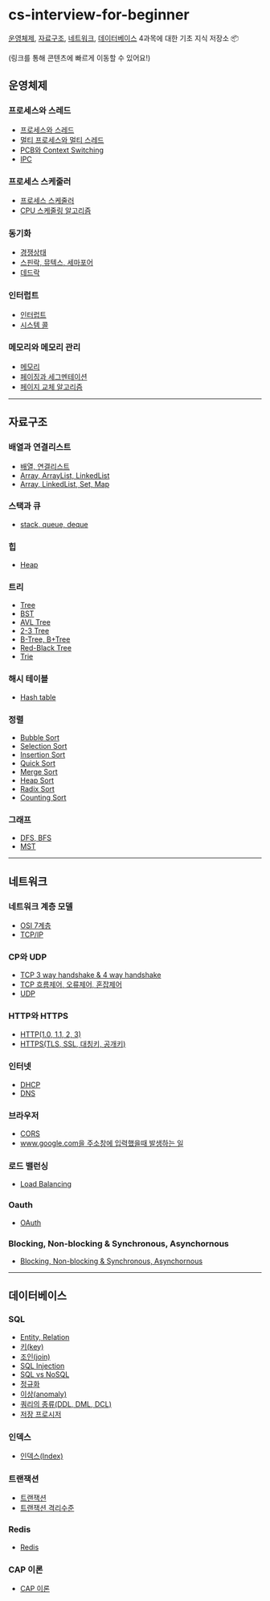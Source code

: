 # cs-interview-for-beginner

[운영체제](https://github.com/Hyeondoonge/cs-interview-for-beginner#%EC%9A%B4%EC%98%81%EC%B2%B4%EC%A0%9C),
[자료구조](https://github.com/Hyeondoonge/cs-interview-for-beginner#%EC%9E%90%EB%A3%8C%EA%B5%AC%EC%A1%B0),
[네트워크](https://github.com/Hyeondoonge/cs-interview-for-beginner#%EB%84%A4%ED%8A%B8%EC%9B%8C%ED%81%AC), [데이터베이스](https://github.com/Hyeondoonge/cs-interview-for-beginner#%EB%8D%B0%EC%9D%B4%ED%84%B0%EB%B2%A0%EC%9D%B4%EC%8A%A4) 4과목에 대한 기초 지식 저장소 📦

(링크를 통해 콘텐츠에 빠르게 이동할 수 있어요!)

## 운영체제

### 프로세스와 스레드

- [프로세스와 스레드](https://github.com/Hyeondoonge/cs-interview-for-beginner/blob/main/operating-system/%ED%94%84%EB%A1%9C%EC%84%B8%EC%8A%A4%EC%99%80%20%EC%8A%A4%EB%A0%88%EB%93%9C.md)
- [ 멀티 프로세스와 멀티 스레드](https://github.com/Hyeondoonge/cs-interview-for-beginner/blob/main/operating-system/%EB%A9%80%ED%8B%B0%20%ED%94%84%EB%A1%9C%EC%84%B8%EC%8A%A4%EC%99%80%20%EB%A9%80%ED%8B%B0%20%EC%8A%A4%EB%A0%88%EB%93%9C.md)
- [PCB와 Context Switching](https://github.com/Hyeondoonge/cs-interview-for-beginner/blob/main/operating-system/PCB%EC%99%80%20Context%20Switching.md)
- [IPC](https://github.com/Hyeondoonge/cs-interview-for-beginner/blob/sup/operating-system/IPC.md)

### 프로세스 스케줄러

- [프로세스 스케줄러](https://github.com/Hyeondoonge/cs-interview-for-beginner/blob/main/operating-system/%ED%94%84%EB%A1%9C%EC%84%B8%EC%8A%A4%20%EC%8A%A4%EC%BC%80%EC%A4%84%EB%9F%AC.md)
- [CPU 스케줄링 알고리즘](https://github.com/Hyeondoonge/cs-interview-for-beginner/blob/main/operating-system/CPU%20%EC%8A%A4%EC%BC%80%EC%A4%84%EB%A7%81%20%EC%95%8C%EA%B3%A0%EB%A6%AC%EC%A6%98.md)

### 동기화

- [경쟁상태](https://github.com/Hyeondoonge/cs-interview-for-beginner/blob/main/operating-system/%EA%B2%BD%EC%9F%81%EC%83%81%ED%83%9C.md)
- [스핀락, 뮤텍스, 세마포어](https://github.com/Hyeondoonge/cs-interview-for-beginner/blob/main/operating-system/%EC%8A%A4%ED%95%80%EB%9D%BD%2C%20%EB%AE%A4%ED%85%8D%EC%8A%A4%2C%20%EC%84%B8%EB%A7%88%ED%8F%AC.md)
- [데드락](https://github.com/Hyeondoonge/cs-interview-for-beginner/blob/sup/operating-system/%EB%8D%B0%EB%93%9C%EB%9D%BD.md)

### 인터럽트

- [인터럽트](https://github.com/Hyeondoonge/cs-interview-for-beginner/blob/sup/operating-system/%EC%9D%B8%ED%84%B0%EB%9F%BD%ED%8A%B8.md)
- [시스템 콜](https://github.com/Hyeondoonge/cs-interview-for-beginner/blob/main/operating-system/%EC%8B%9C%EC%8A%A4%ED%85%9C%20%EC%BD%9C.md)

### 메모리와 메모리 관리

- [메모리](https://github.com/Hyeondoonge/cs-interview-for-beginner/blob/main/operating-system/%EB%A9%94%EB%AA%A8%EB%A6%AC.md)
- [페이징과 세그멘테이션](https://github.com/Hyeondoonge/cs-interview-for-beginner/blob/main/operating-system/%ED%8E%98%EC%9D%B4%EC%A7%95%EA%B3%BC%20%EC%84%B8%EA%B7%B8%EB%A9%98%ED%85%8C%EC%9D%B4%EC%85%98.md)
- [페이지 교체 알고리즘](https://github.com/Hyeondoonge/cs-interview-for-beginner/blob/main/operating-system/%ED%8E%98%EC%9D%B4%EC%A7%80%20%EA%B5%90%EC%B2%B4%20%EC%95%8C%EA%B3%A0%EB%A6%AC%EC%A6%98.md)

---

## 자료구조

### 배열과 연결리스트

- [배열, 연결리스트](https://github.com/Hyeondoonge/cs-interview-for-beginner/blob/main/data-structure/%EB%B0%B0%EC%97%B4%2C%20%EC%97%B0%EA%B2%B0%EB%A6%AC%EC%8A%A4%ED%8A%B8.md)
- [Array, ArrayList, LinkedList](https://github.com/Hyeondoonge/cs-interview-for-beginner/blob/main/data-structure/Array%2C%20ArrayList%2C%20LinkedList.md)
- [Array, LinkedList, Set, Map](https://github.com/Hyeondoonge/cs-interview-for-beginner/blob/main/data-structure/11.%20Array%2C%20LinkedList%2C%20Set%2C%20Map.md)

### 스택과 큐

- [stack, queue, deque](https://github.com/Hyeondoonge/cs-interview-for-beginner/blob/main/data-structure/stack%2C%20queue.md)

### 힙

- [Heap](https://github.com/Hyeondoonge/cs-interview-for-beginner/blob/main/data-structure/Heap.md)

### 트리

- [Tree](https://github.com/Hyeondoonge/cs-interview-for-beginner/blob/main/data-structure/Tree.md)
- [BST](https://github.com/Hyeondoonge/cs-interview-for-beginner/blob/main/data-structure/BST.md)
- [AVL Tree](https://github.com/Hyeondoonge/cs-interview-for-beginner/blob/main/data-structure/AVL%20Tree.md)
- [2-3 Tree](https://github.com/Hyeondoonge/cs-interview-for-beginner/blob/main/data-structure/2-3%20tree.md)
- [B-Tree, B+Tree](https://github.com/Hyeondoonge/cs-interview-for-beginner/blob/main/data-structure/B-tree%2C%20B%2Btree.md)
- [Red-Black Tree](https://github.com/Hyeondoonge/cs-interview-for-beginner/blob/main/data-structure/Red-Black%20tree.md)
- [Trie](https://github.com/Hyeondoonge/cs-interview-for-beginner/blob/main/data-structure/Trie.md)

### 해시 테이블

- [Hash table](https://github.com/Hyeondoonge/cs-interview-for-beginner/blob/main/data-structure/Hash%20table.md)

### 정렬

- [Bubble Sort](https://github.com/Hyeondoonge/cs-interview-for-beginner/blob/main/data-structure/Bubble%20Sort.md)
- [Selection Sort](https://github.com/Hyeondoonge/cs-interview-for-beginner/blob/main/data-structure/Selection%20Sort.md)
- [Insertion Sort](https://github.com/Hyeondoonge/cs-interview-for-beginner/blob/main/data-structure/Insertion%20sort.md)
- [Quick Sort](https://github.com/Hyeondoonge/cs-interview-for-beginner/blob/main/data-structure/Quick%20Sort.md)
- [ Merge Sort](https://github.com/Hyeondoonge/cs-interview-for-beginner/blob/main/data-structure/Merge%20Sort.md)
- [Heap Sort](https://github.com/Hyeondoonge/cs-interview-for-beginner/blob/main/data-structure/Heap%20sort.md)
- [Radix Sort](https://github.com/Hyeondoonge/cs-interview-for-beginner/blob/main/data-structure/Radix%20sort.md)
- [Counting Sort](https://github.com/Hyeondoonge/cs-interview-for-beginner/blob/main/data-structure/Counting%20sort.md)

### 그래프

- [DFS, BFS](https://github.com/Hyeondoonge/cs-interview-for-beginner/blob/main/data-structure/DFS%2C%20BFS.md)
- [MST](https://github.com/Hyeondoonge/cs-interview-for-beginner/blob/main/data-structure/MST.md)

---

## 네트워크

### 네트워크 계층 모델

- [OSI 7계층](https://github.com/Hyeondoonge/cs-interview-for-beginner/blob/sup/network/OSI%207%EA%B3%84%EC%B8%B5.md)
- [TCP/IP](https://github.com/Hyeondoonge/cs-interview-for-beginner/blob/main/network/TCP%2CIP.md)

### CP와 UDP

- [TCP 3 way handshake & 4 way handshake ](https://github.com/Hyeondoonge/cs-interview-for-beginner/blob/sup/network/TCP%203%20way%20handshake%20%26%204%20way%20handshake.md)
- [TCP 흐름제어, 오류제어, 혼잡제어](https://github.com/Hyeondoonge/cs-interview-for-beginner/blob/main/network/TCP%20%ED%9D%90%EB%A6%84%EC%A0%9C%EC%96%B4%2C%20%EC%98%A4%EB%A5%98%EC%A0%9C%EC%96%B4%2C%20%ED%98%BC%EC%9E%A1%EC%A0%9C%EC%96%B4.md)
- [ UDP](https://github.com/Hyeondoonge/cs-interview-for-beginner/blob/main/network/UDP.md)

### HTTP와 HTTPS

- [HTTP(1.0, 1.1, 2, 3)](https://github.com/Hyeondoonge/cs-interview-for-beginner/blob/main/network/HTTP.md)
- [HTTPS(TLS, SSL, 대칭키, 공개키)](<https://github.com/Hyeondoonge/cs-interview-for-beginner/blob/main/network/HTTPS(TLS%2C%20SSL%2C%20%EB%8C%80%EC%B9%AD%ED%82%A4%2C%20%EA%B3%B5%EA%B0%9C%ED%82%A4).md>)

### 인터넷

- [DHCP](https://github.com/Hyeondoonge/cs-interview-for-beginner/blob/main/network/DHCP.md)
- [DNS](https://github.com/Hyeondoonge/cs-interview-for-beginner/blob/main/network/DNS.md)

### 브라우저

- [CORS](https://github.com/Hyeondoonge/cs-interview-for-beginner/blob/main/network/CORS.md)
- [www.google.com을 주소창에 입력했을때 발생하는 일](https://github.com/Hyeondoonge/cs-interview-for-beginner/blob/main/network/www.google.com%EC%9D%84%20%EC%A3%BC%EC%86%8C%EC%B0%BD%EC%97%90%20%EC%9E%85%EB%A0%A5%ED%96%88%EC%9D%84%20%EB%95%8C%20%EC%83%9D%EA%B8%B0%EB%8A%94%20%EC%9D%BC.md)

### 로드 밸런싱

- [Load Balancing](https://github.com/Hyeondoonge/cs-interview-for-beginner/blob/main/network/Load%20Balancing.md)

### Oauth

- [OAuth](https://github.com/Hyeondoonge/cs-interview-for-beginner/blob/main/network/OAuth.md)

### Blocking, Non-blocking & Synchronous, Asynchornous

- [Blocking, Non-blocking & Synchronous, Asynchornous](https://github.com/Hyeondoonge/cs-interview-for-beginner/blob/main/network/Blocking%2C%20Non-blocking%20%26%20Synchronous%2C%20Asynchronous.md)

---

## 데이터베이스

### SQL

- [Entity, Relation](https://github.com/Hyeondoonge/cs-interview-for-beginner/blob/main/database/Entity%2C%20Relation.md)
- [키(key)](<https://github.com/Hyeondoonge/cs-interview-for-beginner/blob/main/database/%ED%82%A4(key).md>)
- [조인(join)](<https://github.com/Hyeondoonge/cs-interview-for-beginner/blob/main/database/%EC%A1%B0%EC%9D%B8(join).md>)
- [SQL Injection](https://github.com/Hyeondoonge/cs-interview-for-beginner/blob/main/database/SQL%20Injection.md)
- [SQL vs NoSQL](https://github.com/Hyeondoonge/cs-interview-for-beginner/blob/main/database/SQL%20vs%20NoSQL.md)
- [정규화](https://github.com/Hyeondoonge/cs-interview-for-beginner/blob/main/database/%EC%A0%95%EA%B7%9C%ED%99%94.md)
- [이상(anomaly)](<https://github.com/Hyeondoonge/cs-interview-for-beginner/blob/main/database/%EC%9D%B4%EC%83%81(Anomaly).md>)
- [쿼리의 종류(DDL, DML, DCL)](<https://github.com/Hyeondoonge/cs-interview-for-beginner/blob/main/database/%EC%BF%BC%EB%A6%AC%20%EC%A2%85%EB%A5%98(DDL%2C%20DML%2C%20DCL).md>)
- [저장 프로시저](https://github.com/Hyeondoonge/cs-interview-for-beginner/blob/main/database/Stored%20Procedure.md)

### 인덱스

- [인덱스(Index)](https://github.com/Hyeondoonge/cs-interview-for-beginner/blob/main/database/%EC%9D%B8%EB%8D%B1%EC%8A%A4.md)

### 트랜잭션

- [트랜잭션](https://github.com/Hyeondoonge/cs-interview-for-beginner/blob/main/database/%ED%8A%B8%EB%9E%9C%EC%9E%AD%EC%85%98.md)
- [트랜잭션 격리수준 ](https://github.com/Hyeondoonge/cs-interview-for-beginner/blob/main/database/%ED%8A%B8%EB%9E%9C%EC%9E%AD%EC%85%98%20%EA%B2%A9%EB%A6%AC%EC%88%98%EC%A4%80.md)

### Redis

- [Redis](https://github.com/Hyeondoonge/cs-interview-for-beginner/blob/main/database/Redis.md)

### CAP 이론

- [CAP 이론](https://github.com/Hyeondoonge/cs-interview-for-beginner/blob/main/database/CAP%20%EC%9D%B4%EB%A1%A0.md)
